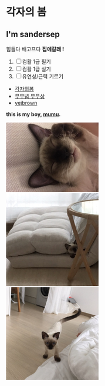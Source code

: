 <!DOCTYPE HTML>

<TITLE>* 각자의 봄 *</TITLE>
<META CHARSET="UTF-8">
  
<HEAD><h1> 각자의 봄 </h1></HEAD>

<BODY>
<h2> I'm sandersep </h2>

<body><p>힘들다
  배고프다
  <strong>집에갈래 !</strong></p>

<oL>
  <li><input type="checkbox">컴활 1급 필기</li>
  <li><input type="checkbox">컴활 1급 실기</li>
  <li><input type="checkbox">유연성/근력 기르기</li>
</oL>

<ul>
  <LI><a href="https://kmyjn.tistory.com/"target="_blank"title="각자의 봄 티스토리">각자의봄</a></h1></li>
  <li><a href="https://www.instagram.com/mumu_umum_/"target="_blank"
  title="mumu_umum_ 인스타그램">무무념 무무상</a></li>
  <li><a href="https://www.instagram.com/yejbrown/"target="_blank"
  title="yejbrown 인스타그램">yejbrown</a></li>
</ul>

<p><strong>this is my boy, <u>mumu</u>.</strong></p>
<img src="KakaoTalk_20190916_090028957_13.jpg" width="50%">
<img src="KakaoTalk_20190909_080707553_08.jpg" width="50%">
<img src="KakaoTalk_20190909_080707553_07.jpg" width="50%">

</BODY>
